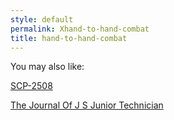 ```yaml
---
style: default
permalink: Xhand-to-hand-combat
title: hand-to-hand-combat
---
```

You may also like:

[SCP-2508](http://scp-wiki.net/scp-2508)

[The Journal Of J S Junior Technician](http://scp-wiki.net/the-journal-of-j-s-junior-technician)
